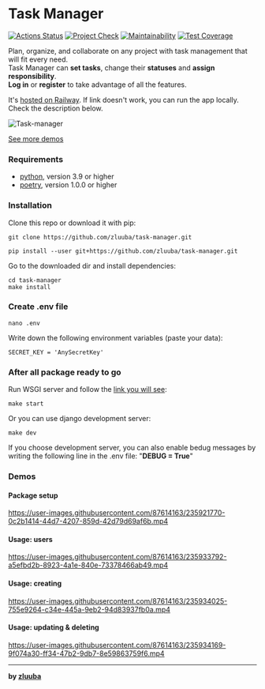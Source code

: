# Task Manager

[![Actions Status](https://github.com/zluuba/python-project-52/workflows/hexlet-check/badge.svg)](https://github.com/zluuba/python-project-52/actions)
[![Project Check](https://github.com/zluuba/python-project-52/actions/workflows/project-check.yml/badge.svg)](https://github.com/zluuba/python-project-52/actions/workflows/project-check.yml)
[![Maintainability](https://api.codeclimate.com/v1/badges/69e4fd04562de82f7d48/maintainability)](https://codeclimate.com/github/zluuba/python-project-52/maintainability)
[![Test Coverage](https://api.codeclimate.com/v1/badges/69e4fd04562de82f7d48/test_coverage)](https://codeclimate.com/github/zluuba/python-project-52/test_coverage)


Plan, organize, and collaborate on any project with task management that will fit every need. <br>
Task Manager can **set tasks**, change their **statuses** and **assign responsibility**. <br>
**Log in** or **register** to take advantage of all the features.

It's [hosted on Railway](https://task-manager-production-70cb.up.railway.app/). If link doesn't work, you can run the app locally.
Check the description below.


![Task-manager](https://user-images.githubusercontent.com/87614163/235889951-af73f69f-479f-4663-a55a-4ef839f13355.gif)


[See more demos](https://github.com/zluuba/task-manager#demos)



### Requirements

- [python](https://www.python.org/), version 3.9 or higher
- [poetry](https://python-poetry.org/docs/#installation), version 1.0.0 or higher


### Installation

Clone this repo or download it with pip:
```ch
git clone https://github.com/zluuba/task-manager.git
```
```ch
pip install --user git+https://github.com/zluuba/task-manager.git
```

Go to the downloaded dir and install dependencies:
```ch
cd task-manager
make install
```

### Create .env file

```ch
nano .env
```
Write down the following environment variables (paste your data):
```ch
SECRET_KEY = 'AnySecretKey'
```

### After all package ready to go
Run WSGI server and follow the [link you will see](http://0.0.0.0:8000):
```ch
make start
```
Or you can use django development server:
```ch
make dev
```
If you choose development server, you can also enable bedug messages by writing the following line in the .env file:
"**DEBUG = True**"


### Demos

#### Package setup

https://user-images.githubusercontent.com/87614163/235921770-0c2b1414-44d7-4207-859d-42d79d69af6b.mp4


#### Usage: users

https://user-images.githubusercontent.com/87614163/235933792-a5efbd2b-8923-4a1e-840e-73378466ab49.mp4

#### Usage: creating

https://user-images.githubusercontent.com/87614163/235934025-755e9264-c34e-445a-9eb2-94d83937fb0a.mp4

#### Usage: updating & deleting

https://user-images.githubusercontent.com/87614163/235934169-9f074a30-ff34-47b2-9db7-8e59863759f6.mp4



---

**by [zluuba](https://github.com/zluuba)**
